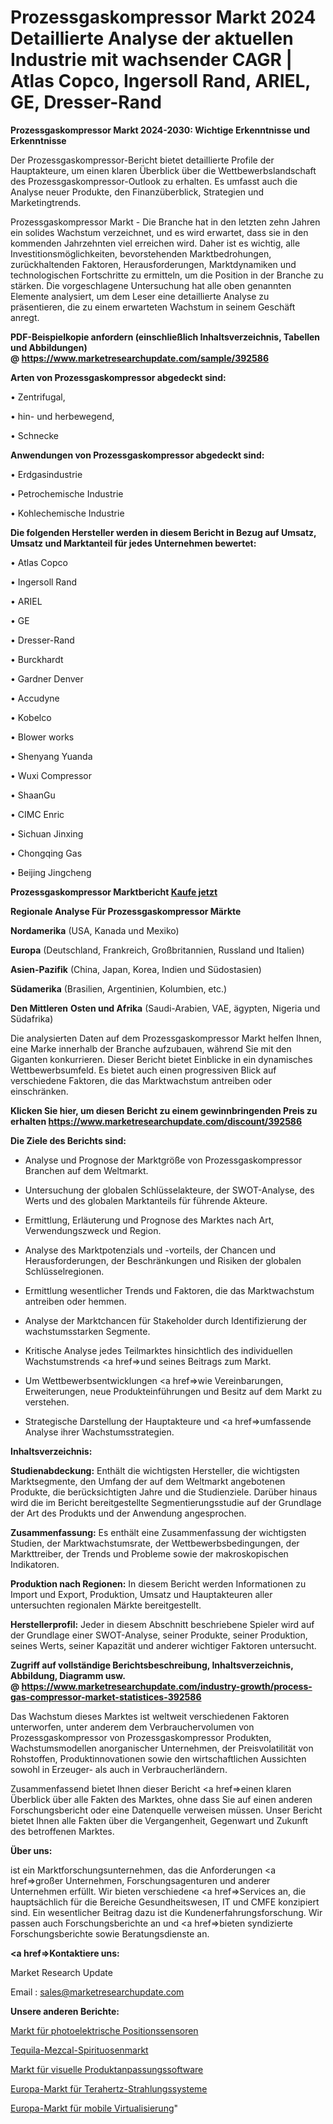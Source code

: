 # Prozessgaskompressor Markt 2024 Detaillierte Analyse der aktuellen Industrie mit wachsender CAGR | Atlas Copco, Ingersoll Rand, ARIEL, GE, Dresser-Rand

<strong>Prozessgaskompressor Markt 2024-2030: Wichtige Erkenntnisse und Erkenntnisse</strong>

Der Prozessgaskompressor-Bericht bietet detaillierte Profile der Hauptakteure, um einen klaren Überblick über die Wettbewerbslandschaft des Prozessgaskompressor-Outlook zu erhalten. Es umfasst auch die Analyse neuer Produkte, den Finanzüberblick, Strategien und Marketingtrends.

Prozessgaskompressor Markt - Die Branche hat in den letzten zehn Jahren ein solides Wachstum verzeichnet, und es wird erwartet, dass sie in den kommenden Jahrzehnten viel erreichen wird. Daher ist es wichtig, alle Investitionsmöglichkeiten, bevorstehenden Marktbedrohungen, zurückhaltenden Faktoren, Herausforderungen, Marktdynamiken und technologischen Fortschritte zu ermitteln, um die Position in der Branche zu stärken. Die vorgeschlagene Untersuchung hat alle oben genannten Elemente analysiert, um dem Leser eine detaillierte Analyse zu präsentieren, die zu einem erwarteten Wachstum in seinem Geschäft anregt.

<strong><b>PDF-Beispielkopie anfordern (einschließlich Inhaltsverzeichnis, Tabellen und Abbildungen) @ </b></strong><strong><a href=https://www.marketresearchupdate.com/sample/392586><strong>https://www.marketresearchupdate.com/sample/392586</u></a></strong></strong>

<strong>Arten von Prozessgaskompressor abgedeckt sind:</strong>

• Zentrifugal,

• hin- und herbewegend,

• Schnecke

<strong>Anwendungen von Prozessgaskompressor abgedeckt sind:</strong>

• Erdgasindustrie

• Petrochemische Industrie

• Kohlechemische Industrie

<strong>Die folgenden Hersteller werden in diesem Bericht in Bezug auf Umsatz, Umsatz und Marktanteil für jedes Unternehmen bewertet:</strong>

• Atlas Copco

• Ingersoll Rand

• ARIEL

• GE

• Dresser-Rand

• Burckhardt

• Gardner Denver

• Accudyne

• Kobelco

• Blower works

• Shenyang Yuanda

• Wuxi Compressor

• ShaanGu

• CIMC Enric

• Sichuan Jinxing

• Chongqing Gas

• Beijing Jingcheng

<strong>Prozessgaskompressor Marktbericht <a href=https://www.marketresearchupdate.com/buynow/392586>Kaufe jetzt</a></strong>

<strong>Regionale Analyse Für Prozessgaskompressor Märkte</strong>

<strong>Nordamerika</strong> (USA, Kanada und Mexiko)

<strong>Europa</strong> (Deutschland, Frankreich, Großbritannien, Russland und Italien)

<strong>Asien-Pazifik</strong> (China, Japan, Korea, Indien und Südostasien)

<strong>Südamerika</strong> (Brasilien, Argentinien, Kolumbien, etc.)

<strong>Den Mittleren</strong> <strong>Osten und Afrika</strong> (Saudi-Arabien, VAE, ägypten, Nigeria und Südafrika)

Die analysierten Daten auf dem Prozessgaskompressor Markt helfen Ihnen, eine Marke innerhalb der Branche aufzubauen, während Sie mit den Giganten konkurrieren. Dieser Bericht bietet Einblicke in ein dynamisches Wettbewerbsumfeld. Es bietet auch einen progressiven Blick auf verschiedene Faktoren, die das Marktwachstum antreiben oder einschränken.

<strong>Klicken Sie hier, um diesen Bericht zu einem gewinnbringenden Preis zu erhalten
</strong><strong><a href=https://www.marketresearchupdate.com/discount/392586>https://www.marketresearchupdate.com/discount/392586</b></u></strong></a>

<strong>Die Ziele des Berichts sind:</strong>

- Analyse und Prognose der Marktgröße von Prozessgaskompressor Branchen auf dem Weltmarkt.

- Untersuchung der globalen Schlüsselakteure, der SWOT-Analyse, des Werts und des globalen Marktanteils für führende Akteure.

- Ermittlung, Erläuterung und Prognose des Marktes nach Art, Verwendungszweck und Region.

- Analyse des Marktpotenzials und -vorteils, der Chancen und Herausforderungen, der Beschränkungen und Risiken der globalen Schlüsselregionen.

- Ermittlung wesentlicher Trends und Faktoren, die das Marktwachstum antreiben oder hemmen.

- Analyse der Marktchancen für Stakeholder durch Identifizierung der wachstumsstarken Segmente.

- Kritische Analyse jedes Teilmarktes hinsichtlich des individuellen Wachstumstrends <a href=>und</a> seines Beitrags zum Markt.

- Um Wettbewerbsentwicklungen <a href=>wie</a> Vereinbarungen, Erweiterungen, neue Produkteinführungen und Besitz auf dem Markt zu verstehen.

- Strategische Darstellung der Hauptakteure und <a href=>umfas</a>sende Analyse ihrer Wachstumsstrategien.

<strong>Inhaltsverzeichnis:</strong>

<strong>Studienabdeckung:</strong> Enthält die wichtigsten Hersteller, die wichtigsten Marktsegmente, den Umfang der auf dem Weltmarkt angebotenen Produkte, die berücksichtigten Jahre und die Studienziele. Darüber hinaus wird die im Bericht bereitgestellte Segmentierungsstudie auf der Grundlage der Art des Produkts und der Anwendung angesprochen.

<strong>Zusammenfassung:</strong> Es enthält eine Zusammenfassung der wichtigsten Studien, der Marktwachstumsrate, der Wettbewerbsbedingungen, der Markttreiber, der Trends und Probleme sowie der makroskopischen Indikatoren.

<strong>Produktion nach Regionen:</strong> In diesem Bericht werden Informationen zu Import und Export, Produktion, Umsatz und Hauptakteuren aller untersuchten regionalen Märkte bereitgestellt.

<strong>Herstellerprofil:</strong> Jeder in diesem Abschnitt beschriebene Spieler wird auf der Grundlage einer SWOT-Analyse, seiner Produkte, seiner Produktion, seines Werts, seiner Kapazität und anderer wichtiger Faktoren untersucht.

<strong><b>Zugriff auf vollständige Berichtsbeschreibung, Inhaltsverzeichnis, Abbildung, Diagramm usw. @ </b></strong><strong><a href=https://www.marketresearchupdate.com/industry-growth/process-gas-compressor-market-statistices-392586>https://www.marketresearchupdate.com/industry-growth/process-gas-compressor-market-statistices-392586</a></strong>

Das Wachstum dieses Marktes ist weltweit verschiedenen Faktoren unterworfen, unter anderem dem Verbrauchervolumen von Prozessgaskompressor von Prozessgaskompressor Produkten, Wachstumsmodellen anorganischer Unternehmen, der Preisvolatilität von Rohstoffen, Produktinnovationen sowie den wirtschaftlichen Aussichten sowohl in Erzeuger- als auch in Verbraucherländern.

Zusammenfassend bietet Ihnen dieser Bericht <a href=>einen</a> klaren Überblick über alle Fakten des Marktes, ohne dass Sie auf einen anderen Forschungsbericht oder eine Datenquelle verweisen müssen. Unser Bericht bietet Ihnen alle Fakten über die Vergangenheit, Gegenwart und Zukunft des betroffenen Marktes.

<strong>Über uns:</strong>

 ist ein Marktforschungsunternehmen, das die Anforderungen <a href=>großer</a> Unternehmen, Forschungsagenturen und anderer Unternehmen erfüllt. Wir bieten verschiedene <a href=>Services</a> an, die hauptsächlich für die Bereiche Gesundheitswesen, IT und CMFE konzipiert sind. Ein wesentlicher Beitrag dazu ist die Kundenerfahrungsforschung. Wir passen auch Forschungsberichte an und <a href=>bieten</a> syndizierte Forschungsberichte sowie Beratungsdienste an.

<strong><a href=>Kontaktiere uns:</a></strong>

Market Research Update

Email : sales@marketresearchupdate.com

<strong>Unsere anderen Berichte:</strong>

<a href=https://www.linkedin.com/pulse/photoelectric-position-sensors-market-expects-see-significant>Markt für photoelektrische Positionssensoren</a>

<a href=https://www.linkedin.com/pulse/tequila-mezcal-spirits-market-2023-analysis-growth-drivers>Tequila-Mezcal-Spirituosenmarkt</a>

<a href=https://www.linkedin.com/pulse/visual-product-customization-software-market-5f>Markt für visuelle Produktanpassungssoftware</a>

<a href=https://www.linkedin.com/pulse/europe-terahertz-radiation-systems-market-size>Europa-Markt für Terahertz-Strahlungssysteme</a>

<a href=https://www.linkedin.com/pulse/europe-mobile-virtualization-market-upcoming-qd5lf/>Europa-Markt für mobile Virtualisierung</a>"
